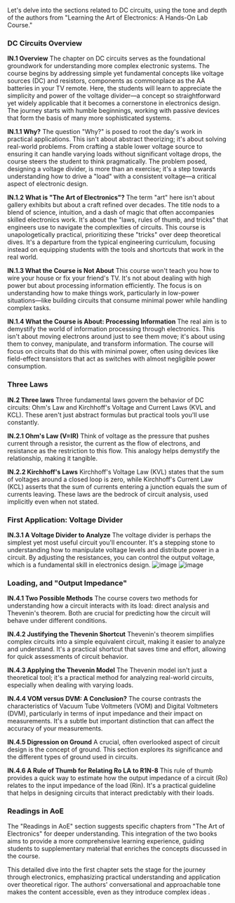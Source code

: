 Let's delve into the sections related to DC circuits, using the tone and depth of the authors from "Learning the Art of Electronics: A Hands-On Lab Course."

### DC Circuits Overview

**lN.1 Overview**
The chapter on DC circuits serves as the foundational groundwork for understanding more complex electronic systems. The course begins by addressing simple yet fundamental concepts like voltage sources (DC) and resistors, components as commonplace as the AA batteries in your TV remote. Here, the students will learn to appreciate the simplicity and power of the voltage divider—a concept so straightforward yet widely applicable that it becomes a cornerstone in electronics design. The journey starts with humble beginnings, working with passive devices that form the basis of many more sophisticated systems.

**lN.1.1 Why?**
The question "Why?" is posed to root the day's work in practical applications. This isn't about abstract theorizing; it's about solving real-world problems. From crafting a stable lower voltage source to ensuring it can handle varying loads without significant voltage drops, the course steers the student to think pragmatically. The problem posed, designing a voltage divider, is more than an exercise; it's a step towards understanding how to drive a "load" with a consistent voltage—a critical aspect of electronic design.

**lN.1.2 What is "The Art of Electronics"?**
The term "art" here isn't about gallery exhibits but about a craft refined over decades. The title nods to a blend of science, intuition, and a dash of magic that often accompanies skilled electronics work. It's about the "laws, rules of thumb, and tricks" that engineers use to navigate the complexities of circuits. This course is unapologetically practical, prioritizing these "tricks" over deep theoretical dives. It's a departure from the typical engineering curriculum, focusing instead on equipping students with the tools and shortcuts that work in the real world.

**lN.1.3 What the Course is Not About**
This course won't teach you how to wire your house or fix your friend's TV. It's not about dealing with high power but about processing information efficiently. The focus is on understanding how to make things work, particularly in low-power situations—like building circuits that consume minimal power while handling complex tasks.

**lN.1.4 What the Course is About: Processing Information**
The real aim is to demystify the world of information processing through electronics. This isn't about moving electrons around just to see them move; it's about using them to convey, manipulate, and transform information. The course will focus on circuits that do this with minimal power, often using devices like field-effect transistors that act as switches with almost negligible power consumption.

### Three Laws

**lN.2 Three laws**
Three fundamental laws govern the behavior of DC circuits: Ohm's Law and Kirchhoff's Voltage and Current Laws (KVL and KCL). These aren't just abstract formulas but practical tools you'll use constantly.

**lN.2.1 Ohm's Law (V=IR)**
Think of voltage as the pressure that pushes current through a resistor, the current as the flow of electrons, and resistance as the restriction to this flow. This analogy helps demystify the relationship, making it tangible.

**lN.2.2 Kirchhoff's Laws**
Kirchhoff's Voltage Law (KVL) states that the sum of voltages around a closed loop is zero, while Kirchhoff's Current Law (KCL) asserts that the sum of currents entering a junction equals the sum of currents leaving. These laws are the bedrock of circuit analysis, used implicitly even when not stated.

### First Application: Voltage Divider

**lN.3.1 A Voltage Divider to Analyze**
The voltage divider is perhaps the simplest yet most useful circuit you'll encounter. It's a stepping stone to understanding how to manipulate voltage levels and distribute power in a circuit. By adjusting the resistances, you can control the output voltage, which is a fundamental skill in electronics design.
![image](https://github.com/user-attachments/assets/3f262e20-03f8-48ee-835d-e0d859f7bae8)
![image](https://github.com/user-attachments/assets/4f6ef45f-8032-4e8d-8e64-ff30fec79cc9)

### Loading, and "Output Impedance"

**lN.4.1 Two Possible Methods**
The course covers two methods for understanding how a circuit interacts with its load: direct analysis and Thevenin's theorem. Both are crucial for predicting how the circuit will behave under different conditions.

**lN.4.2 Justifying the Thevenin Shortcut**
Thevenin's theorem simplifies complex circuits into a simple equivalent circuit, making it easier to analyze and understand. It's a practical shortcut that saves time and effort, allowing for quick assessments of circuit behavior.

**lN.4.3 Applying the Thevenin Model**
The Thevenin model isn't just a theoretical tool; it's a practical method for analyzing real-world circuits, especially when dealing with varying loads.

**lN.4.4 VOM versus DVM: A Conclusion?**
The course contrasts the characteristics of Vacuum Tube Voltmeters (VOM) and Digital Voltmeters (DVM), particularly in terms of input impedance and their impact on measurements. It's a subtle but important distinction that can affect the accuracy of your measurements.

**lN.4.5 Digression on Ground**
A crucial, often overlooked aspect of circuit design is the concept of ground. This section explores its significance and the different types of ground used in circuits.

**lN.4.6 A Rule of Thumb for Relating Ro LA to R1N-8**
This rule of thumb provides a quick way to estimate how the output impedance of a circuit (Ro) relates to the input impedance of the load (Rin). It's a practical guideline that helps in designing circuits that interact predictably with their loads.

### Readings in AoE

The "Readings in AoE" section suggests specific chapters from "The Art of Electronics" for deeper understanding. This integration of the two books aims to provide a more comprehensive learning experience, guiding students to supplementary material that enriches the concepts discussed in the course.

This detailed dive into the first chapter sets the stage for the journey through electronics, emphasizing practical understanding and application over theoretical rigor. The authors' conversational and approachable tone makes the content accessible, even as they introduce complex ideas .
